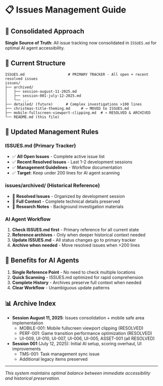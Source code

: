 # 📋 Issues Management Guide

## 🎯 Consolidated Approach
**Single Source of Truth**: All issue tracking now consolidated in `ISSUES.md` for optimal AI agent accessibility.

## 📁 Current Structure
```
ISSUES.md                    # PRIMARY TRACKER - All open + recent resolved issues
issues/
├── archived/
│   ├── session-august-11-2025.md
│   ├── session-001-july-12-2025.md
│   └── ...
├── detailed/ (future)      # Complex investigations >100 lines
├── christmas-title-theming.md     # → MOVED to ISSUES.md
├── mobile-fullscreen-viewport-clipping.md  # → RESOLVED & ARCHIVED
└── README.md (this file)
```

## 🔄 Updated Management Rules

### **ISSUES.md (Primary Tracker)**
- ✅ **All Open Issues** - Complete active issue list
- ✅ **Recent Resolved Issues** - Last 1-2 development sessions  
- ✅ **Management Guidelines** - Workflow documentation
- ✅ **Target**: Keep under 200 lines for AI agent scanning

### **issues/archived/ (Historical Reference)**
- 📁 **Resolved Issues** - Organized by development session
- 📁 **Full Context** - Complete technical details preserved
- 📁 **Research Notes** - Background investigation materials

### **AI Agent Workflow**
1. **Check ISSUES.md first** - Primary reference for all current state
2. **Reference archives** - Only when deeper historical context needed
3. **Update ISSUES.md** - All status changes go to primary tracker
4. **Archive when needed** - Move resolved issues when >200 lines

## 🤖 Benefits for AI Agents
1. **Single Reference Point** - No need to check multiple locations
2. **Quick Scanning** - ISSUES.md optimized for rapid comprehension
3. **Complete History** - Archives preserve full context when needed
4. **Clear Workflow** - Unambiguous update patterns

## 📊 Archive Index
- **Session August 11, 2025**: Issues consolidation + mobile safe area implementation
  - MOBILE-001: Mobile fullscreen viewport clipping (RESOLVED)
  - PERF-001: Game transition performance optimization (RESOLVED)
  - UI-009, UI-010, UI-007, UI-006, UI-005, ASSET-001 (all RESOLVED)
- **Session 001** (July 12, 2025): Initial AI setup, scoring overhaul, UI improvements
  - TMS-001: Task management sync issue
  - Additional legacy items preserved

---
*This system maintains optimal balance between immediate accessibility and historical preservation.*
